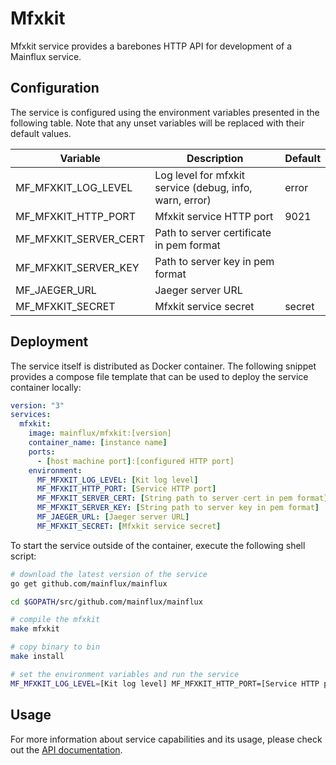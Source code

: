 # Mfxkit

Mfxkit service provides a barebones HTTP API for development of a Mainflux
service.

## Configuration

The service is configured using the environment variables presented in the
following table. Note that any unset variables will be replaced with their
default values.

| Variable              | Description                                             | Default |
|-----------------------|---------------------------------------------------------|---------|
| MF_MFXKIT_LOG_LEVEL   | Log level for mfxkit service (debug, info, warn, error) | error   |
| MF_MFXKIT_HTTP_PORT   | Mfxkit service HTTP port                                | 9021    |
| MF_MFXKIT_SERVER_CERT | Path to server certificate in pem format                |         |
| MF_MFXKIT_SERVER_KEY  | Path to server key in pem format                        |         |
| MF_JAEGER_URL         | Jaeger server URL                                       |         |
| MF_MFXKIT_SECRET      | Mfxkit service secret                                   | secret  |

## Deployment

The service itself is distributed as Docker container. The following snippet
provides a compose file template that can be used to deploy the service container
locally:

```yaml
version: "3"
services:
  mfxkit:
    image: mainflux/mfxkit:[version]
    container_name: [instance name]
    ports:
      - [host machine port]:[configured HTTP port]
    environment:
      MF_MFXKIT_LOG_LEVEL: [Kit log level]
      MF_MFXKIT_HTTP_PORT: [Service HTTP port]
      MF_MFXKIT_SERVER_CERT: [String path to server cert in pem format]
      MF_MFXKIT_SERVER_KEY: [String path to server key in pem format]
      MF_JAEGER_URL: [Jaeger server URL]      
      MF_MFXKIT_SECRET: [Mfxkit service secret]
```

To start the service outside of the container, execute the following shell script:

```bash
# download the latest version of the service
go get github.com/mainflux/mainflux

cd $GOPATH/src/github.com/mainflux/mainflux

# compile the mfxkit
make mfxkit

# copy binary to bin
make install

# set the environment variables and run the service
MF_MFXKIT_LOG_LEVEL=[Kit log level] MF_MFXKIT_HTTP_PORT=[Service HTTP port] MF_MFXKIT_SERVER_CERT: [String path to server cert in pem format] MF_MFXKIT_SERVER_KEY: [String path to server key in pem format] MF_JAEGER_URL=[Jaeger server URL] MF_MFXKIT_SECRET: [Mfxkit service secret] $GOBIN/mainflux-kit
```

## Usage

For more information about service capabilities and its usage, please check out
the [API documentation](swagger.yaml).

[doc]: http://mainflux.readthedocs.io
